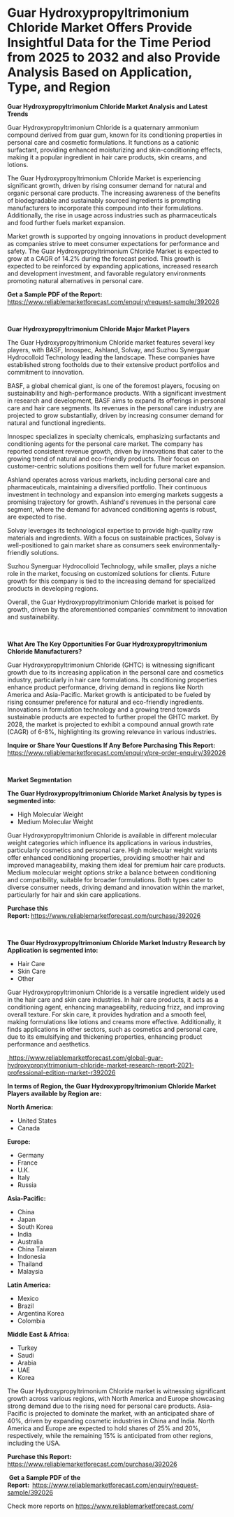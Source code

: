 <p><h1>Guar Hydroxypropyltrimonium Chloride Market Offers Provide Insightful Data for the Time Period from 2025 to 2032 and also Provide Analysis Based on Application, Type, and Region</h1></p><p><strong>Guar Hydroxypropyltrimonium Chloride Market Analysis and Latest Trends</strong></p>
<p><p>Guar Hydroxypropyltrimonium Chloride is a quaternary ammonium compound derived from guar gum, known for its conditioning properties in personal care and cosmetic formulations. It functions as a cationic surfactant, providing enhanced moisturizing and skin-conditioning effects, making it a popular ingredient in hair care products, skin creams, and lotions. </p><p>The Guar Hydroxypropyltrimonium Chloride Market is experiencing significant growth, driven by rising consumer demand for natural and organic personal care products. The increasing awareness of the benefits of biodegradable and sustainably sourced ingredients is prompting manufacturers to incorporate this compound into their formulations. Additionally, the rise in usage across industries such as pharmaceuticals and food further fuels market expansion. </p><p>Market growth is supported by ongoing innovations in product development as companies strive to meet consumer expectations for performance and safety. The Guar Hydroxypropyltrimonium Chloride Market is expected to grow at a CAGR of 14.2% during the forecast period. This growth is expected to be reinforced by expanding applications, increased research and development investment, and favorable regulatory environments promoting natural alternatives in personal care.</p></p>
<p><strong>Get a Sample PDF of the Report:&nbsp;</strong> <a href="https://www.reliablemarketforecast.com/enquiry/request-sample/392026?utm_campaign=2603&utm_medium=2&utm_source=Github&utm_content=ia&utm_term=29032025&utm_id=guar-hydroxypropyltrimonium-chloride">https://www.reliablemarketforecast.com/enquiry/request-sample/392026</a></p>
<p>&nbsp;</p>
<p><strong>Guar Hydroxypropyltrimonium Chloride Major Market Players</strong></p>
<p><p>The Guar Hydroxypropyltrimonium Chloride market features several key players, with BASF, Innospec, Ashland, Solvay, and Suzhou Synerguar Hydrocolloid Technology leading the landscape. These companies have established strong footholds due to their extensive product portfolios and commitment to innovation.</p><p>BASF, a global chemical giant, is one of the foremost players, focusing on sustainability and high-performance products. With a significant investment in research and development, BASF aims to expand its offerings in personal care and hair care segments. Its revenues in the personal care industry are projected to grow substantially, driven by increasing consumer demand for natural and functional ingredients.</p><p>Innospec specializes in specialty chemicals, emphasizing surfactants and conditioning agents for the personal care market. The company has reported consistent revenue growth, driven by innovations that cater to the growing trend of natural and eco-friendly products. Their focus on customer-centric solutions positions them well for future market expansion.</p><p>Ashland operates across various markets, including personal care and pharmaceuticals, maintaining a diversified portfolio. Their continuous investment in technology and expansion into emerging markets suggests a promising trajectory for growth. Ashland's revenues in the personal care segment, where the demand for advanced conditioning agents is robust, are expected to rise.</p><p>Solvay leverages its technological expertise to provide high-quality raw materials and ingredients. With a focus on sustainable practices, Solvay is well-positioned to gain market share as consumers seek environmentally-friendly solutions.</p><p>Suzhou Synerguar Hydrocolloid Technology, while smaller, plays a niche role in the market, focusing on customized solutions for clients. Future growth for this company is tied to the increasing demand for specialized products in developing regions.</p><p>Overall, the Guar Hydroxypropyltrimonium Chloride market is poised for growth, driven by the aforementioned companies’ commitment to innovation and sustainability.</p></p>
<p>&nbsp;</p>
<p><strong>What Are The Key Opportunities For Guar Hydroxypropyltrimonium Chloride Manufacturers?</strong></p>
<p><p>Guar Hydroxypropyltrimonium Chloride (GHTC) is witnessing significant growth due to its increasing application in the personal care and cosmetics industry, particularly in hair care formulations. Its conditioning properties enhance product performance, driving demand in regions like North America and Asia-Pacific. Market growth is anticipated to be fueled by rising consumer preference for natural and eco-friendly ingredients. Innovations in formulation technology and a growing trend towards sustainable products are expected to further propel the GHTC market. By 2028, the market is projected to exhibit a compound annual growth rate (CAGR) of 6-8%, highlighting its growing relevance in various industries.</p></p>
<p><strong>Inquire or Share Your Questions If Any Before Purchasing This Report:</strong> <a href="https://www.reliablemarketforecast.com/enquiry/pre-order-enquiry/392026?utm_campaign=2603&utm_medium=2&utm_source=Github&utm_content=ia&utm_term=29032025&utm_id=guar-hydroxypropyltrimonium-chloride">https://www.reliablemarketforecast.com/enquiry/pre-order-enquiry/392026</a></p>
<p>&nbsp;</p>
<p><strong>Market Segmentation</strong></p>
<p><strong>The Guar Hydroxypropyltrimonium Chloride Market Analysis by types is segmented into:</strong></p>
<p><ul><li>High Molecular Weight</li><li>Medium Molecular Weight</li></ul></p>
<p><p>Guar Hydroxypropyltrimonium Chloride is available in different molecular weight categories which influence its applications in various industries, particularly cosmetics and personal care. High molecular weight variants offer enhanced conditioning properties, providing smoother hair and improved manageability, making them ideal for premium hair care products. Medium molecular weight options strike a balance between conditioning and compatibility, suitable for broader formulations. Both types cater to diverse consumer needs, driving demand and innovation within the market, particularly for hair and skin care applications.</p></p>
<p><strong>Purchase this Report:&nbsp;</strong><a href="https://www.reliablemarketforecast.com/purchase/392026?utm_campaign=2603&utm_medium=2&utm_source=Github&utm_content=ia&utm_term=29032025&utm_id=guar-hydroxypropyltrimonium-chloride">https://www.reliablemarketforecast.com/purchase/392026</a></p>
<p>&nbsp;</p>
<p><strong>The Guar Hydroxypropyltrimonium Chloride Market Industry Research by Application is segmented into:</strong></p>
<p><ul><li>Hair Care</li><li>Skin Care</li><li>Other</li></ul></p>
<p><p>Guar Hydroxypropyltrimonium Chloride is a versatile ingredient widely used in the hair care and skin care industries. In hair care products, it acts as a conditioning agent, enhancing manageability, reducing frizz, and improving overall texture. For skin care, it provides hydration and a smooth feel, making formulations like lotions and creams more effective. Additionally, it finds applications in other sectors, such as cosmetics and personal care, due to its emulsifying and thickening properties, enhancing product performance and aesthetics.</p></p>
<p><a href="https://www.reliablemarketforecast.com/global-guar-hydroxypropyltrimonium-chloride-market-research-report-2021-professional-edition-market-r392026?utm_campaign=2603&utm_medium=2&utm_source=Github&utm_content=ia&utm_term=29032025&utm_id=guar-hydroxypropyltrimonium-chloride">&nbsp;https://www.reliablemarketforecast.com/global-guar-hydroxypropyltrimonium-chloride-market-research-report-2021-professional-edition-market-r392026</a></p>
<p><strong>In terms of Region, the Guar Hydroxypropyltrimonium Chloride Market Players available by Region are:</strong></p>
<p>
    <p> <strong> North America: </strong>
        <ul>
            <li>United States</li>
            <li>Canada</li>
        </ul>
        </p> 
    <p> <strong> Europe: </strong>
        <ul>
            <li>Germany</li>
            <li>France</li>
            <li>U.K.</li>
            <li>Italy</li>
            <li>Russia</li>
        </ul>
        </p> 
    <p> <strong> Asia-Pacific: </strong>
        <ul>
            <li>China</li>
            <li>Japan</li>
            <li>South Korea</li>
            <li>India</li>
            <li>Australia</li>
            <li>China Taiwan</li>
            <li>Indonesia</li>
            <li>Thailand</li>
            <li>Malaysia</li>
        </ul>
        </p> 
    <p> <strong> Latin America: </strong>
        <ul>
            <li>Mexico</li>
            <li>Brazil</li>
            <li>Argentina Korea</li>
            <li>Colombia</li>
        </ul>
        </p> 
    <p> <strong> Middle East & Africa: </strong>
        <ul>
            <li>Turkey</li>
            <li>Saudi</li>
            <li>Arabia</li>
            <li>UAE</li>
            <li>Korea</li>
        </ul>
    </p>
    </p>
<p><p>The Guar Hydroxypropyltrimonium Chloride market is witnessing significant growth across various regions, with North America and Europe showcasing strong demand due to the rising need for personal care products. Asia-Pacific is projected to dominate the market, with an anticipated share of 40%, driven by expanding cosmetic industries in China and India. North America and Europe are expected to hold shares of 25% and 20%, respectively, while the remaining 15% is anticipated from other regions, including the USA.</p></p>
<p><strong>Purchase this Report: </strong><a href="https://www.reliablemarketforecast.com/purchase/392026?utm_campaign=2603&utm_medium=2&utm_source=Github&utm_content=ia&utm_term=29032025&utm_id=guar-hydroxypropyltrimonium-chloride">https://www.reliablemarketforecast.com/purchase/392026</a></p>
<p>&nbsp;<strong>Get a Sample PDF of the Report:&nbsp;&nbsp;</strong><a href="https://www.reliablemarketforecast.com/enquiry/request-sample/392026?utm_campaign=2603&utm_medium=2&utm_source=Github&utm_content=ia&utm_term=29032025&utm_id=guar-hydroxypropyltrimonium-chloride">https://www.reliablemarketforecast.com/enquiry/request-sample/392026</a></p>
<p><strong></strong></p>
<p>Check more reports on <a href="https://www.reliablemarketforecast.com/?utm_campaign=2603&utm_medium=2&utm_source=Github&utm_content=ia&utm_term=29032025&utm_id=guar-hydroxypropyltrimonium-chloride">https://www.reliablemarketforecast.com/</a></p>